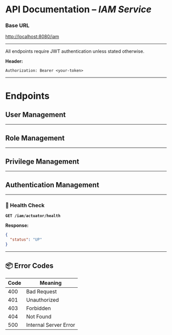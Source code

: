 # API Documentation – *IAM Service*

### Base URL

[http://localhost:8080/iam](http://localhost:8080/iam)

---

All endpoints require JWT authentication unless stated otherwise.

**Header:**

```http
Authorization: Bearer <your-token>
```

---

# Endpoints

## User Management



---


## Role Management



---


## Privilege Management



---


## Authentication Management



---


### 🧪 Health Check

**`GET /iam/actuator/health`**

**Response:**

```json
{
  "status": "UP"
}
```

---

## 📦 Error Codes

| Code | Meaning               |
| ---- | --------------------- |
| 400  | Bad Request           |
| 401  | Unauthorized          |
| 403  | Forbidden             |
| 404  | Not Found             |
| 500  | Internal Server Error |